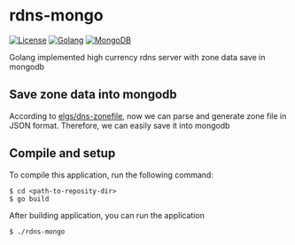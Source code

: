 # rdns-mongo

[![License](https://img.shields.io/badge/license-MIT-blue.svg?maxAge=2592000)](https://opensource.org/licenses/MIT)
[![Golang](https://img.shields.io/badge/Go-v1.15-blue?maxAge=2592000)](https://golang.org/)
[![MongoDB](https://img.shields.io/badge/MongoDB-4.4-green?maxAge=2592000)](https://docs.mongodb.com/manual/)

Golang implemented high currency rdns server with zone data save in mongodb

## Save zone data into mongodb
According to [elgs/dns-zonefile](https://github.com/elgs/dns-zonefile), now we can parse and generate zone file in JSON format.
Therefore, we can easily save it into mongodb

## Compile and setup
To compile this application, run the following command:
```
$ cd <path-to-reposity-dir>
$ go build
```

After building application, you can run the application
```
$ ./rdns-mongo
```
